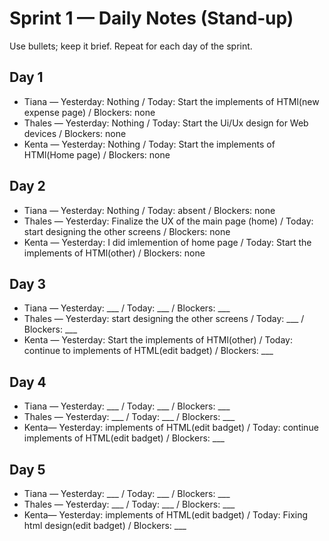 # Sprint 1 — Daily Notes (Stand‑up)

Use bullets; keep it brief. Repeat for each day of the sprint.

## Day 1
- Tiana — Yesterday: Nothing / Today: Start the implements of HTMl(new expense page) / Blockers: none
- Thales — Yesterday: Nothing / Today: Start the Ui/Ux design for Web devices / Blockers: none
- Kenta — Yesterday: Nothing / Today: Start the implements of HTMl(Home page)  / Blockers: none

## Day 2
- Tiana — Yesterday: Nothing / Today: absent / Blockers: none
- Thales — Yesterday: Finalize the UX of the main page (home) / Today:  start designing the other screens / Blockers: none
- Kenta — Yesterday: I did imlemention of home page / Today: Start the implements of HTMl(other)  / Blockers: none

## Day 3
- Tiana — Yesterday: ___ / Today: ___ / Blockers: ___
- Thales — Yesterday: start designing the other screens / Today: ___ / Blockers: ___
- Kenta — Yesterday:  Start the implements of HTMl(other)  / Today: continue to implements of HTML(edit badget) / Blockers: ___

## Day 4
- Tiana — Yesterday: ___ / Today: ___ / Blockers: ___
- Thales  — Yesterday: ___ / Today: ___ / Blockers: ___
- Kenta— Yesterday: implements of HTML(edit badget) / Today: continue implements of HTML(edit badget) / Blockers: ___

## Day 5
- Tiana — Yesterday: ___ / Today: ___ / Blockers: ___
- Thales — Yesterday: ___ / Today: ___ / Blockers: ___
- Kenta— Yesterday: implements of HTML(edit badget) / Today: Fixing html design(edit badget) / Blockers: ___

